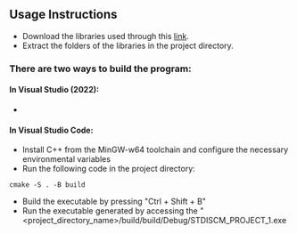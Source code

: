 ## Usage Instructions
- Download the libraries used through this [link](https://drive.google.com/file/d/1WYh7ZnrMbhtwgByEr5ZQEsxh3n9TsQEk/view?usp=drive_link).
- Extract the folders of the libraries in the project directory.

### There are two ways to build the program:
#### In Visual Studio (2022):
-

#### In Visual Studio Code:
- Install C++ from the MinGW-w64 toolchain and configure the necessary environmental variables
- Run the following code in the project directory:
```
cmake -S . -B build
```
- Build the executable by pressing "Ctrl + Shift + B"
- Run the executable generated by accessing the "<project_directory_name>/build/build/Debug/STDISCM_PROJECT_1.exe
